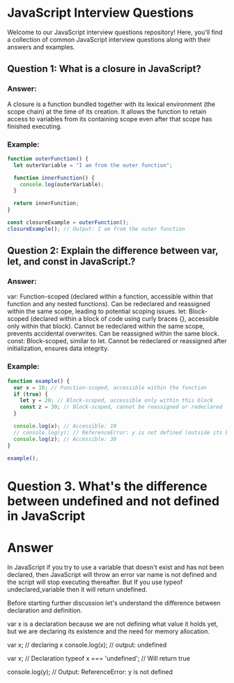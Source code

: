# JavaScript Interview Questions

Welcome to our JavaScript interview questions repository! Here, you'll find a collection of common JavaScript interview questions along with their answers and examples.

## Question 1: What is a closure in JavaScript?

### Answer:

A closure is a function bundled together with its lexical environment (the scope chain) at the time of its creation. It allows the function to retain access to variables from its containing scope even after that scope has finished executing.

### Example:
```javascript
function outerFunction() {
  let outerVariable = "I am from the outer function";

  function innerFunction() {
    console.log(outerVariable);
  }

  return innerFunction;
}

const closureExample = outerFunction();
closureExample(); // Output: I am from the outer function 
```

## Question 2: Explain the difference between var, let, and const in JavaScript.?

### Answer:

var:
Function-scoped (declared within a function, accessible within that function and any nested functions).
Can be redeclared and reassigned within the same scope, leading to potential scoping issues.
let:
Block-scoped (declared within a block of code using curly braces {}, accessible only within that block).
Cannot be redeclared within the same scope, prevents accidental overwrites.
Can be reassigned within the same block.
const:
Block-scoped, similar to let.
Cannot be redeclared or reassigned after initialization, ensures data integrity.

### Example:
```javascript
function example() {
  var x = 10; // Function-scoped, accessible within the function
  if (true) {
    let y = 20; // Block-scoped, accessible only within this block
    const z = 30; // Block-scoped, cannot be reassigned or redeclared
  }

  console.log(x); // Accessible: 10
  // console.log(y); // ReferenceError: y is not defined (outside its block)
  console.log(z); // Accessible: 30
}

example();
```





# Question 3. What's the difference between undefined and not defined in JavaScript

# Answer
In JavaScript if you try to use a variable that doesn't exist and has not been declared, then JavaScript will throw an error var name is not defined and the script will stop executing thereafter. But If you use typeof undeclared_variable then it will return undefined.

Before starting further discussion let's understand the difference between declaration and definition.

var x is a declaration because we are not defining what value it holds yet, but we are declaring its existence and the need for memory allocation.


var x; // declaring x
console.log(x); // output: undefined

var x; // Declaration
typeof x === 'undefined'; // Will return true

console.log(y);  // Output: ReferenceError: y is not defined







